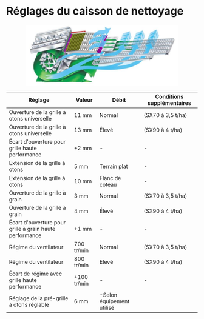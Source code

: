 # Réglages du caisson de nettoyage

<p align="center">
  <img src="images/reglages_caisson_nettoyage.png" alt="Caisson de nettoyage." width="400"/>
</p>

|Réglage|Valeur|Débit|Conditions supplémentaires|
|---|---|---|---|
|Ouverture de la grille à otons universelle|11 mm|Normal|(SX70 à 3,5 t/ha)|
|Ouverture de la grille à otons universelle|13 mm|Élevé|(SX90 à 4 t/ha)|
|Écart d'ouverture pour grille haute performance|+2 mm|-|-|
|Extension de la grille à otons|5 mm|Terrain plat|-|
|Extension de la grille à otons|10 mm|Flanc de coteau|-|
|Ouverture de la grille à grain|3 mm|Normal|(SX70 à 3,5 t/ha)|
|Ouverture de la grille à grain|4 mm|Élevé|(SX90 à 4 t/ha)|
|Écart d'ouverture pour grille à grain haute performance|+1 mm|-|-|
|Régime du ventilateur|700 tr/min|Normal|(SX70 à 3,5 t/ha)|
|Régime du ventilateur|800 tr/min|Elevé|(SX90 à 4 t/ha)|
|Écart de régime avec grille haute performance|+100 tr/min|-|-|
|Réglage de la pré-grille à otons réglable|6 mm|-Selon équipement utilisé||